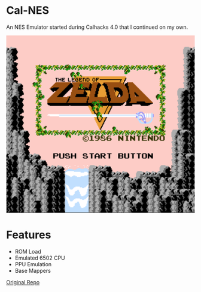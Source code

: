 # Cal-NES
An NES Emulator started during Calhacks 4.0 that I continued on my own. 

![WIP](screenshot.png?raw=true "Wow this looks bad haha")

# Features
- ROM Load
- Emulated 6502 CPU
- PPU Emulation
- Base Mappers

[Original Repo](https://github.com/dvendrow/Cal-NES)
